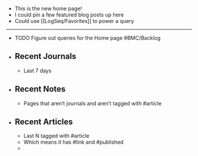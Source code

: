 - This is the new home page!
- I could pin a few featured blog posts up here
- Could use [[LogSeq/Favorites]] to power a query
- ---
- TODO Figure out queries for the Home page #BMC/Backlog
- ## Recent Journals
	- Last 7 days
- ## Recent Notes
	- Pages that aren’t journals and aren’t tagged with #article
- ## Recent Articles
	- Last N tagged with #article
	- Which means it has #link and #published
	-